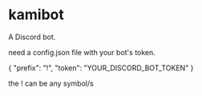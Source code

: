 # kamibot
A Discord bot. 

need a config.json file with your bot's token.

{
	"prefix": "!",
	"token": "YOUR_DISCORD_BOT_TOKEN"
}

the ! can be any symbol/s
